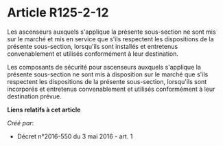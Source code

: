 # Article R125-2-12

Les ascenseurs auxquels s'applique la présente sous-section ne sont mis sur le marché et mis en service que s'ils respectent
les dispositions de la présente sous-section, lorsqu'ils sont installés et entretenus convenablement et utilisés conformément
à leur destination.

Les composants de sécurité pour ascenseurs auxquels s'applique la présente sous-section ne sont mis à disposition sur le
marché que s'ils respectent les dispositions de la présente sous-section, lorsqu'ils sont incorporés et entretenus
convenablement et utilisés conformément à leur destination prévue.

**Liens relatifs à cet article**

_Créé par_:

  - Décret n°2016-550 du 3 mai 2016 - art. 1
